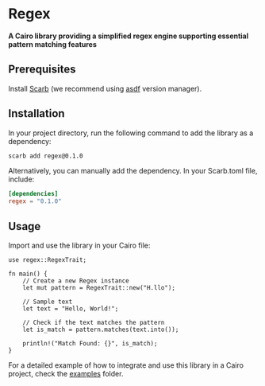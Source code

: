 # Regex

**A Cairo library providing a simplified regex engine supporting essential pattern matching features**

## Prerequisites
Install [Scarb](https://docs.swmansion.com/scarb/) (we recommend using [asdf](https://asdf-vm.com/) version manager).

## Installation

In your project directory, run the following command to add the library as a dependency:

```sh
scarb add regex@0.1.0
```

Alternatively, you can manually add the dependency. In your Scarb.toml file, include:

```toml
[dependencies]
regex = "0.1.0"
```

## Usage

Import and use the library in your Cairo file:

```cairo
use regex::RegexTrait;

fn main() {
    // Create a new Regex instance
    let mut pattern = RegexTrait::new("H.llo");

    // Sample text
    let text = "Hello, World!";

    // Check if the text matches the pattern
    let is_match = pattern.matches(text.into());

    println!("Match Found: {}", is_match);
}
```

For a detailed example of how to integrate and use this library in a Cairo project, check the [examples](./examples) folder.
